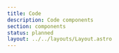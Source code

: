 ```yaml
---
title: Code
description: Code components
section: components
status: planned
layout: ../../layouts/Layout.astro
---
```


